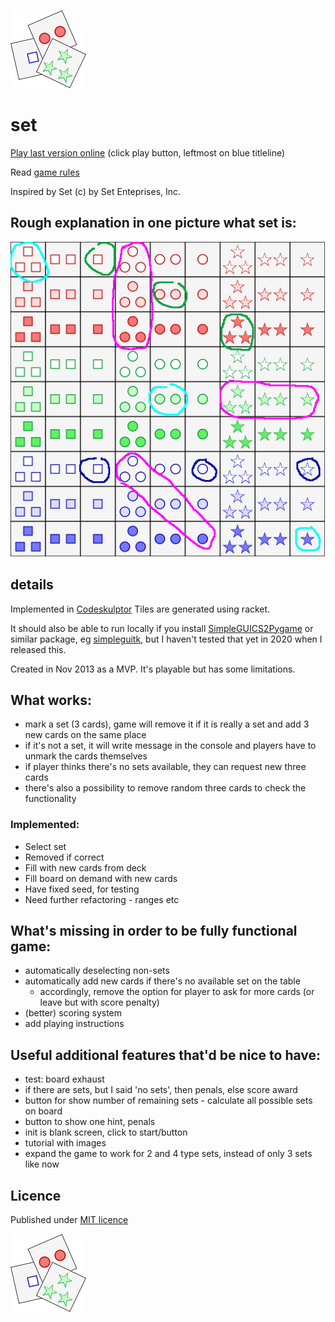 ![logo](assets/setlogo.png)

# set

[Play last version online](http://www.codeskulptor.org/#user47_tpZDhJLZSNJthRJ.py)
(click play button, leftmost on blue titleline)

Read [game rules](http://en.wikipedia.org/wiki/Set_%28game%29)

Inspired by Set (c) by Set Enteprises, Inc.

## Rough explanation in one picture what set is:
![logo](assets/set30-examples.png)


## details
Implemented in [Codeskulptor](https://en.wikipedia.org/wiki/CodeSkulptor)
Tiles are generated using racket.


It should also be able to run locally if you install [SimpleGUICS2Pygame](https://bitbucket.org/OPiMedia/simpleguics2pygame) or similar package, eg [simpleguitk](https://github.com/dholm/simpleguitk), but I haven't tested that yet in 2020 when I released this.

Created in Nov 2013 as a MVP. It's playable but has some limitations.

## What works:
- mark a set (3 cards), game will remove it if it is really a set and add 3 new cards on the same place
- if it's not a set, it will write message in the console and players have to unmark the cards themselves
- if player thinks there's no sets available, they can request new three cards
- there's also a possibility to remove random three cards to check the functionality

### Implemented:
- Select set
- Removed if correct
- Fill with new cards from deck
- Fill board on demand with new cards
- Have fixed seed, for testing
- Need further refactoring - ranges etc

## What's missing in order to be fully functional game:
- automatically deselecting non-sets
- automatically add new cards if there's no available set on the table
  - accordingly, remove the option for player to ask for more cards (or leave but with score penalty)
- (better) scoring system
- add playing instructions

## Useful additional features that'd be nice to have:
- test: board exhaust
- if there are sets, but I said 'no sets', then penals, else score award
- button for show number of remaining sets - calculate all possible sets on board
- button to show one hint, penals
- init is blank screen, click to start/button
- tutorial with images
- expand the game to work for 2 and 4 type sets, instead of only 3 sets like now


## Licence
Published under [MIT licence](LICENCE)

![logo](assets/setlogo.png)
